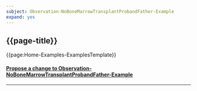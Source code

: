 ```yaml
---
subject: Observation-NoBoneMarrowTransplantProbandFather-Example
expand: yes
---
```




## {{page-title}}




{{page:Home-Examples-ExamplesTemplate}}



<div id="Feedback" class="tabcontent">
<h4><a href='https://simplifier.net/NHS-Digital-FHIR-Genomics-Implementation-Guide/Observation-NoBoneMarrowTransplantProbandFather-Example/~issues?level=File' target="_blank">Propose a change to Observation-NoBoneMarrowTransplantProbandFather-Example</a></h4>
</div>

---